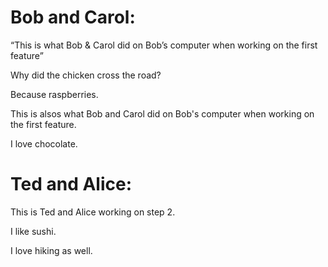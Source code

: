 
# Bob and Carol:

“This is what Bob & Carol did on Bob’s computer when working on the first feature”

Why did the chicken cross the road?

Because raspberries.


This is alsos what Bob and Carol did on Bob's computer when working on the first feature.

I love chocolate.

# Ted and Alice:

This is Ted and Alice working on step 2.

I like sushi.

I love hiking as well.